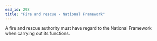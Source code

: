 ```yaml
---
esd_id: 298
title: "Fire and rescue - National Framework"
---
```


A fire and rescue authority must have regard to the National Framework when carrying out its functions.

